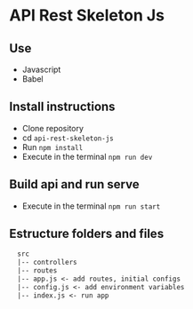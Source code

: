 # API Rest Skeleton Js

## Use

-   Javascript
-   Babel

## Install instructions

-   Clone repository
-   cd `api-rest-skeleton-js`
-   Run `npm install`
-   Execute in the terminal `npm run dev`

## Build api and run serve

-   Execute in the terminal `npm run start`

## Estructure folders and files

```txt
  src
  |-- controllers
  |-- routes
  |-- app.js <- add routes, initial configs
  |-- config.js <- add environment variables
  |-- index.js <- run app
```
